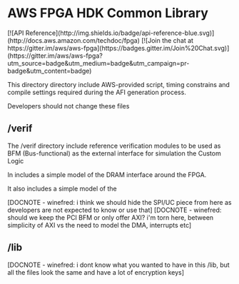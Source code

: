 # AWS FPGA HDK Common Library
<span style="display: inline-block;">
[![API Reference](http://img.shields.io/badge/api-reference-blue.svg)](http://docs.aws.amazon.com/techdoc/fpga)
[![Join the chat at https://gitter.im/aws/aws-fpga](https://badges.gitter.im/Join%20Chat.svg)](https://gitter.im/aws/aws-fpga?utm_source=badge&utm_medium=badge&utm_campaign=pr-badge&utm_content=badge)

This directory directory include AWS-provided script, timing constrains and compile settings required during the AFI generation process. 

Developers should not change these files

## /verif 

The /verif directory include reference verification modules to be used as BFM (Bus-functional) as the external interface for simulation the Custom Logic

In includes a simple model of the DRAM interface around the FPGA.

It also includes a simple model of the 

[DOCNOTE - winefred: i think we should hide the SPI/UC piece from here as developers are not expected to know or use that]
[DOCNOTE - winefred: should we keep the PCI BFM or only offer AXI? i'm torn here,  between simplicity of AXI vs the need to model the DMA, interrupts etc]

## /lib 

[DOCNOTE - winefred: i dont know what you wanted to have in this /lib, but all the files look the same and have a lot of encryption keys]
